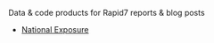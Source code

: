 Data & code products for Rapid7 reports & blog posts

- [National Exposure](https://github.com/rapid7/data/tree/master/national-exposure)
